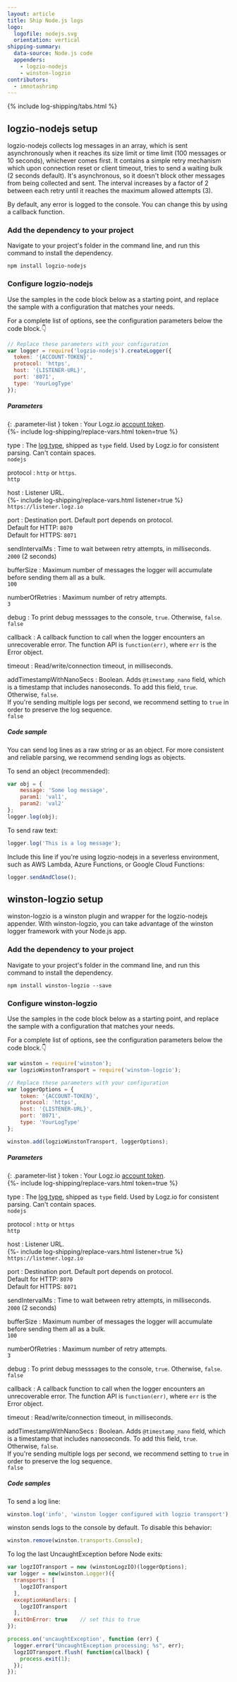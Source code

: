 ```yaml
---
layout: article
title: Ship Node.js logs
logo:
  logofile: nodejs.svg
  orientation: vertical
shipping-summary:
  data-source: Node.js code
  appenders:
    - logzio-nodejs
    - winston-logzio
contributors:
  - imnotashrimp
---
```


<div class="branching-container">

{% include log-shipping/tabs.html %}

<div id="logzio-nodejs-config">

## logzio-nodejs setup

logzio-nodejs collects log messages in an array, which is sent asynchronously when it reaches its size limit or time limit (100 messages or 10 seconds), whichever comes first.
It contains a simple retry mechanism which upon connection reset or client timeout, tries to send a waiting bulk (2 seconds default).
It's asynchronous, so it doesn't block other messages from being collected and sent.
The interval increases by a factor of 2 between each retry until it reaches the maximum allowed attempts (3).

By default, any error is logged to the console.
You can change this by using a callback function.

### Add the dependency to your project

Navigate to your project's folder in the command line, and run this command to install the dependency.

```shell
npm install logzio-nodejs
```

### Configure logzio-nodejs

Use the samples in the code block below as a starting point, and replace the sample with a configuration that matches your needs.

For a complete list of options, see the configuration parameters below the code block.👇

```js
// Replace these parameters with your configuration
var logger = require('logzio-nodejs').createLogger({
  token: '{ACCOUNT-TOKEN}',
  protocol: 'https',
  host: '{LISTENER-URL}',
  port: '8071',
  type: 'YourLogType'
});
```

##### Parameters

{: .parameter-list }
token <span class="required-param"></span>
  : Your Logz.io [account token](https://app.logz.io/#/dashboard/settings/general). <br />
    {%- include log-shipping/replace-vars.html token=true %} <br />

type
  : The [log type](https://docs.logz.io/user-guide/log-shipping/built-in-log-types.html), shipped as `type` field.
    Used by Logz.io for consistent parsing.
    Can't contain spaces. <br />
    <span class="default-param">`nodejs`</span>

protocol
  : `http` or `https`. <br />
    <span class="default-param">`http`</span>

host
  : Listener URL. <br />
    {%- include log-shipping/replace-vars.html listener=true %} <br />
    <span class="default-param">`https://listener.logz.io`</span>

port
  : Destination port.
    Default port depends on protocol. <br />
    <span class="sm bold">Default for HTTP:</span> `8070` <br />
    <span class="sm bold">Default for HTTPS:</span> `8071`

sendIntervalMs
  : Time to wait between retry attempts, in milliseconds. <br />
    <span class="default-param">`2000` (2 seconds)</span>

bufferSize
  : Maximum number of messages the logger will accumulate before sending them all as a bulk. <br />
    <span class="default-param">`100`</span>

numberOfRetries
  : Maximum number of retry attempts. <br />
    <span class="default-param">`3`</span>

debug
  : To print debug messsages to the console, `true`.
    Otherwise, `false`. <br />
    <span class="default-param">`false`</span>

callback
  : A callback function to call when the logger encounters an unrecoverable error.
    The function API is `function(err)`, where `err` is the Error object.

timeout
  : Read/write/connection timeout, in milliseconds.

addTimestampWithNanoSecs
  : Boolean. Adds `@timestamp_nano` field, which is a timestamp that includes nanoseconds.
    To add this field, `true`.
    Otherwise, `false`. <br />
    If you're sending multiple logs per second, we recommend setting to `true` in order to preserve the log sequence. <br />
    <span class="default-param">`false`</span>

##### Code sample

You can send log lines as a raw string or as an object.
For more consistent and reliable parsing, we recommend sending logs as objects.


To send an object (recommended):

  ```js
  var obj = {
      message: 'Some log message',
      param1: 'val1',
      param2: 'val2'
  };
  logger.log(obj);
  ```


To send raw text:

  ```js
  logger.log('This is a log message');
  ```


Include this line if you're using logzio-nodejs in a severless environment, such as AWS Lambda, Azure Functions, or Google Cloud Functions:

  ```js
  logger.sendAndClose();
  ```

</div>


<div id="winston-logzio-config">

## winston-logzio setup

winston-logzio is a winston plugin and wrapper for the logzio-nodejs appender.
With winston-logzio, you can take advantage of the winston logger framework with your Node.js app.

### Add the dependency to your project

Navigate to your project's folder in the command line, and run this command to install the dependency.

```shell
npm install winston-logzio --save
```

### Configure winston-logzio

Use the samples in the code block below as a starting point, and replace the sample with a configuration that matches your needs.

For a complete list of options, see the configuration parameters below the code block.👇

```js
var winston = require('winston');
var logzioWinstonTransport = require('winston-logzio');

// Replace these parameters with your configuration
var loggerOptions = {
    token: '{ACCOUNT-TOKEN}',
    protocol: 'https',
    host: '{LISTENER-URL}',
    port: '8071',
    type: 'YourLogType'
};

winston.add(logzioWinstonTransport, loggerOptions);
```

##### Parameters

{: .parameter-list }
token <span class="required-param"></span>
  : Your Logz.io [account token](https://app.logz.io/#/dashboard/settings/general). <br />
    {%- include log-shipping/replace-vars.html token=true %} <br />

type
  : The [log type](https://docs.logz.io/user-guide/log-shipping/built-in-log-types.html), shipped as `type` field.
    Used by Logz.io for consistent parsing.
    Can't contain spaces. <br />
    <span class="default-param">`nodejs`</span>

protocol
  : `http` or `https` <br />
    <span class="default-param">`http`</span>

host
  : Listener URL. <br />
    {%- include log-shipping/replace-vars.html listener=true %} <br />
    <span class="default-param">`https://listener.logz.io`</span>

port
  : Destination port.
    Default port depends on protocol. <br />
    <span class="sm bold">Default for HTTP:</span> `8070` <br />
    <span class="sm bold">Default for HTTPS:</span> `8071`

sendIntervalMs
  : Time to wait between retry attempts, in milliseconds. <br />
    <span class="default-param">`2000` (2 seconds)</span>

bufferSize
  : Maximum number of messages the logger will accumulate before sending them all as a bulk. <br />
    <span class="default-param">`100`</span>

numberOfRetries
  : Maximum number of retry attempts. <br />
    <span class="default-param">`3`</span>

debug
  : To print debug messsages to the console, `true`.
    Otherwise, `false`. <br />
    <span class="default-param">`false`</span>

callback
  : A callback function to call when the logger encounters an unrecoverable error.
    The function API is `function(err)`, where `err` is the Error object.

timeout
  : Read/write/connection timeout, in milliseconds.

addTimestampWithNanoSecs
  : Boolean. Adds `@timestamp_nano` field, which is a timestamp that includes nanoseconds.
    To add this field, `true`.
    Otherwise, `false`. <br />
    If you're sending multiple logs per second, we recommend setting to `true` in order to preserve the log sequence. <br />
    <span class="default-param">`false`</span>

##### Code samples

To send a log line:

```js
winston.log('info', 'winston logger configured with logzio transport');
```

winston sends logs to the console by default.
To disable this behavior:

```js
winston.remove(winston.transports.Console);
```

To log the last UncaughtException before Node exits:

```js
var logzIOTransport = new (winstonLogzIO)(loggerOptions);
var logger = new(winston.Logger)({
  transports: [
    logzIOTransport
  ],
  exceptionHandlers: [
    logzIOTransport
  ],
  exitOnError: true    // set this to true
});

process.on('uncaughtException', function (err) {
  logger.error("UncaughtException processing: %s", err);
  logzIOTransport.flush( function(callback) {
    process.exit(1);
  });
});
```

</div>

</div>